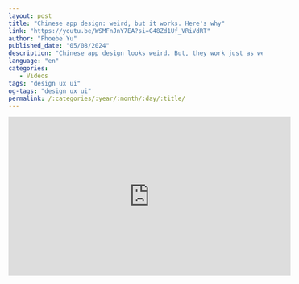 ```yaml
---
layout: post
title: "Chinese app design: weird, but it works. Here's why"
link: "https://youtu.be/WSMFnJnY7EA?si=G48Zd1Uf_VRiVdRT"
author: "Phoebe Yu"
published_date: "05/08/2024"
description: "Chinese app design looks weird. But, they work just as well as other apps and websites around the world. Why is that? I mean, it's cluttered, overwhelming for the eyes, and kinda just throws a bunch of things at you. Turns out, beneath the incredibly cluttered user interface lies undeniable psychology. In this video, I cover why this « cluttered and weird » design is necessary, how physical space correlates with Chinese software design, why Chinese users might prefer mobile over desktop altogether, and how all of this impacts us."
language: "en"
categories: 
   - Vidéos
tags: "design ux ui"
og-tags: "design ux ui"
permalink: /:categories/:year/:month/:day/:title/
---
```


<iframe width="560" height="315" src="https://www.youtube.com/embed/WSMFnJnY7EA?si=G48Zd1Uf_VRiVdRT" title="YouTube video player" frameborder="0" allow="accelerometer; autoplay; clipboard-write; encrypted-media; gyroscope; picture-in-picture; web-share" referrerpolicy="strict-origin-when-cross-origin" allowfullscreen></iframe>
